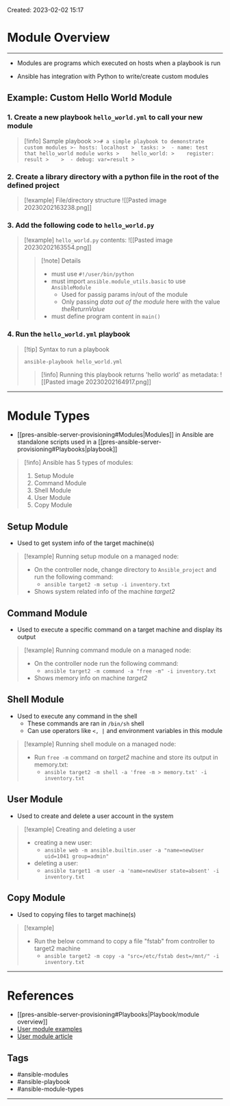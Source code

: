 Created: 2023-02-02 15:17

# Module Overview
---
- Modules are programs which executed on hosts when a playbook is run

- Ansible has integration with Python to write/create custom modules

## Example: Custom Hello World Module

### 1. Create a new playbook `hello_world.yml` to call your new module
>[!info] Sample playbook
	>```
	># a simple playbook to demonstrate custom modules
	>- hosts: localhost
	>  tasks:
	>  - name: test that hello_world module works
	>    hello_world:
	>    register: result
	>   
	>  - debug: var=result
	> ```	

### 2. Create a library directory with a python file in the root of the defined project
>[!example] File/directory structure
> ![[Pasted image 20230202163238.png]]

### 3. Add the following code to `hello_world.py`
> [!example] `hello_world.py` contents:
> ![[Pasted image 20230202163554.png]] 
> 
> >[!note] Details
> > - must use `#!/user/bin/python`
> > - must import `ansible.module_utils.basic` to use `AnsibleModule`
> > 	- Used for passig params in/out of the module
> > 	- Only passing _data out of the module_ here with the value *theReturnValue* 
> > - must define program content in `main()`
> > 

### 4. Run the `hello_world.yml` playbook
> [!tip] Syntax to run a playbook
> ```
> ansible-playbook hello_world.yml
> ```
> > [!info] Running this playbook returns 'hello world' as metadata:
> > ![[Pasted image 20230202164917.png]]

---
# Module Types
- [[pres-ansible-server-provisioning#Modules|Modules]] in Ansible are standalone scripts used in a [[pres-ansible-server-provisioning#Playbooks|playbook]]
> [!info] Ansible has 5 types of modules:
> 1. Setup Module
> 2. Command Module
> 3. Shell Module
> 4. User Module
> 5. Copy Module

## Setup Module
- Used to get system info of the target machine(s)
>[!example] Running setup module on a managed node:
> - On the controller node, change directory to `Ansible_project` and run the following command:
>	- `ansible target2 -m setup -i inventory.txt`
> - Shows system related info of the machine _target2_ 

## Command Module
- Used to execute a specific command on a target machine and display its output
>[!example] Running command module on a managed node:
> - On the controller node run the following command:
>	- `ansible target2 -m command -a "free -m" -i inventory.txt`
> - Shows memory info on machine _target2_

## Shell Module
- Used to execute any command in the shell
	- These commands are ran in `/bin/sh` shell
	- Can use operators like `<, |` and environment variables in this module
>[!example] Running shell module on a managed node:
> - Run `free -m` command on *target2* machine and store its output in memory.txt:
>	- `ansible target2 -m shell -a 'free -m > memory.txt' -i inventory.txt`

## User Module
- Used to create and delete a user account in the system
>[!example] Creating and deleting a user
>- creating a new user:
>	- `ansible web -m ansible.builtin.user -a "name=newUser uid=1041 group=admin"`
>- deleting a user:
>	- `ansible target1 -m user -a 'name=newUser state=absent' -i inventory.txt`

## Copy Module
- Used to copying files to target machine(s)

>[!example] 
>- Run the below command to copy a file "fstab" from controller to target2 machine
>	- `ansible target2 -m copy -a "src=/etc/fstab dest=/mnt/" -i inventory.txt` 

---
# References
- [[pres-ansible-server-provisioning#Playbooks|Playbook/module overview]]
- [User module examples](https://adamtheautomator.com/ansible-create-user/) 
- [User module article](https://www.ansiblepilot.com/articles/create-user-account-ansible-module-user/#ansible-create-a-user-account)

## Tags
- #ansible-modules
- #ansible-playbook
- #ansible-module-types
---